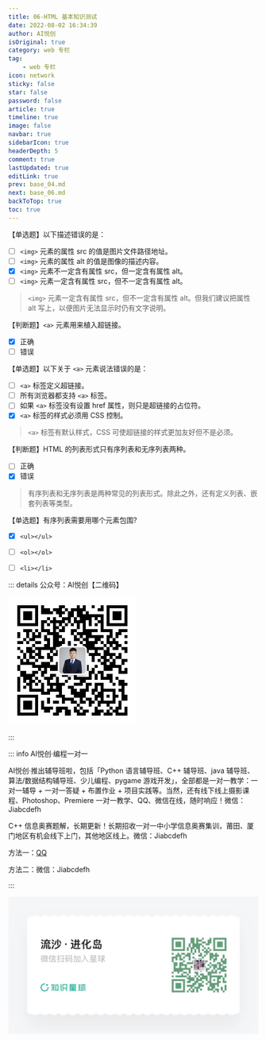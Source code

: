 ```yaml
---
title: 06-HTML 基本知识测试
date: 2022-08-02 16:34:39
author: AI悦创
isOriginal: true
category: web 专栏
tag:
    - web 专栏
icon: network
sticky: false
star: false
password: false
article: true
timeline: true
image: false
navbar: true
sidebarIcon: true
headerDepth: 5
comment: true
lastUpdated: true
editLink: true
prev: base_04.md
next: base_06.md
backToTop: true
toc: true
---
```


【单选题】以下描述错误的是：

- [ ] `<img>` 元素的属性 src 的值是图片文件路径地址。
- [ ] `<img>` 元素的属性 alt 的值是图像的描述内容。
- [x] `<img>` 元素不一定含有属性 src，但一定含有属性 alt。
- [ ] `<img>` 元素一定含有属性 src，但不一定含有属性 alt。

> `<img>` 元素一定含有属性 src，但不一定含有属性 alt。但我们建议把属性 alt 写上，以便图片无法显示时仍有文字说明。

【判断题】`<a>` 元素用来植入超链接。

- [x] 正确
- [ ] 错误

【单选题】以下关于 `<a>` 元素说法错误的是：

- [ ] `<a>` 标签定义超链接。
- [ ] 所有浏览器都支持 `<a>` 标签。
- [ ] 如果 `<a>` 标签没有设置 href 属性，则只是超链接的占位符。
- [x] `<a>` 标签的样式必须用 CSS 控制。

> `<a>` 标签有默认样式，CSS 可使超链接的样式更加友好但不是必须。

【判断题】HTML 的列表形式只有序列表和无序列表两种。

- [ ] 正确
- [x] 错误

> 有序列表和无序列表是两种常见的列表形式。除此之外，还有定义列表、嵌套列表等类型。

【单选题】有序列表需要用哪个元素包围?

- [x] `<ul></ul>`
- [ ] `<ol></ol>`
- [ ] `<li></li>`









::: details 公众号：AI悦创【二维码】

![](/gzh.jpg)

:::

::: info AI悦创·编程一对一

AI悦创·推出辅导班啦，包括「Python 语言辅导班、C++ 辅导班、java 辅导班、算法/数据结构辅导班、少儿编程、pygame 游戏开发」，全部都是一对一教学：一对一辅导 + 一对一答疑 + 布置作业 + 项目实践等。当然，还有线下线上摄影课程、Photoshop、Premiere 一对一教学、QQ、微信在线，随时响应！微信：Jiabcdefh

C++ 信息奥赛题解，长期更新！长期招收一对一中小学信息奥赛集训，莆田、厦门地区有机会线下上门，其他地区线上。微信：Jiabcdefh

方法一：[QQ](http://wpa.qq.com/msgrd?v=3&uin=1432803776&site=qq&menu=yes)

方法二：微信：Jiabcdefh

:::

![](/zsxq.jpg)









